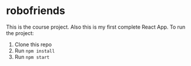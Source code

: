 # robofriends
This is the course project. 
Also this is my first complete React App. 
To run the project:
1. Clone this repo
2. Run `npm install`
3. Run `npm start`
